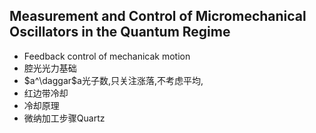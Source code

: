## Measurement and Control of Micromechanical Oscillators in the Quantum Regime

- Feedback control of mechanicak motion
- 腔光光力基础
- $a^\daggar$a光子数,只关注涨落,不考虑平均,
- 红边带冷却
- 冷却原理
- 微纳加工步骤Quartz
<!--stackedit_data:
eyJoaXN0b3J5IjpbMzIyNzU5MDcsLTI1ODM0NTgyNiwxNDQ5OT
AxODY5LC0xODI3OTMzMDI3XX0=
-->